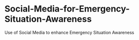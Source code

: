 # Social-Media-for-Emergency-Situation-Awareness
Use of Social Media to enhance Emergency Situation Awareness

